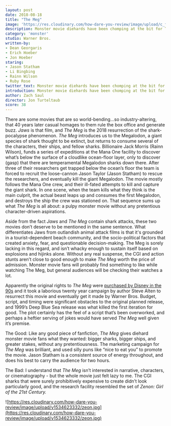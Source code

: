 ```yaml
---
layout: post
date: 2018-08-18
title: "The Meg"
image: 'https://res.cloudinary.com/how-dare-you-review/image/upload/c_fill,h_399,w_760/v1529788824/the-meg.jpg'
description: Monster movie diehards have been chomping at the bit for The Meg because of it’s 20 year journey to the big-screen, but somehow bigger sharks yielded less suspense.
category: 'monster'
studio: Warner Bros.
written-by:
- Dean Georgaris
- Erich Hoeber
- Jon Hoeber
staring:
- Jason Statham
- Li Bingbing
- Rainn Wilson
- Ruby Rose
twitter_text: Monster movie diehards have been chomping at the bit for The Meg because of it’s 20 year journey to the big-screen, but somehow bigger sharks yielded less suspense.
introduction: Monster movie diehards have been chomping at the bit for The Meg because of it’s 20 year journey to the big-screen, but somehow bigger sharks yielded less suspense.
author: Zach Saul
director: Jon Turteltaub
score: 38
---
```


There are some movies that are so world-bending...so industry-altering, that 40 years later casual homages to them rule the box office and generate buzz. *Jaws* is that film, and *The Meg* is the 2018 resurrection of the shark-pocalypse phenomenon. *The Meg* introduces us to the Megalodon, a giant species of shark thought to be extinct, but returns to consume several of the characters, their ships, and fellow sharks. Billionaire Jack Morris (Rainn Wilson), funds a series of expeditions at the Mana One facility to discover what’s below the surface of a cloudlike ocean-floor layer, only to discover (gasp) that there are temperamental Megalodon sharks down there. After three of their researchers get trapped below the ocean’s floor the team is forced to recruit the loose-cannon Jason Taylor (Jason Statham) to rescue the researchers, and eventually kill the giant Megalodon. The movie mostly follows the Mana One crew, and their ill-fated attempts to kill and capture the giant shark. In one scene, when the team kills what they think is the main culprit, the actual beast leaps up and consumes the first Megalodon, and destroys the ship the crew was stationed on. That sequence sums up what *The Meg* is all about: a pulpy monster movie without any pretentious character-driven aspirations.    

Aside from the fact *Jaws* and *The Meg* contain shark attacks, these two movies don’t deserve to be mentioned in the same sentence. What differentiates Jaws from outlandish animal attack films is that it's grounded in a tourist-dependent beach community, and the socio-political factors that created anxiety, fear, and questionable decision-making. The Meg is sorely lacking in this regard, and isn’t whacky enough to sustain itself based on explosions and hijinks alone. Without any real suspense, the CGI and action stunts aren’t close to good enough to make *The Meg* worth the price of admission. Monster movie fans will probably find something to like while watching The Meg, but general audiences will be checking their watches a lot.

Apparently the original rights to *The Meg* were [purchased by Disney in the 90s](https://www.wired.com/story/the-meg-movie/) and it took a laborious twenty year campaign by author Steve Alten to resurrect this movie and eventually get it made by Warner Bros. Budget, script, and timing were significant obstacles to the original planned release, and 1999’s Deep Blue Sea release was what killed the first iteration for good. The plot certainly has the feel of a script that’s been overworked, and perhaps a heftier serving of jokes would have served *The Meg* well given it’s premise.

The Good: Like any good piece of fanfiction, *The Meg* gives diehard monster movie fans what they wanted: bigger sharks, bigger ships, and greater stakes, without any pretentiousness. The marketing campaign for *The Meg* was brilliant, and used silly puns like “nice to eat you” to promote the movie. Jason Statham is a consistent source of energy throughout, and does his best to carry the audience for two hours.

The Bad: I understand that *The Meg* isn’t interested in narrative, characters, or cinematography - but the whole movie just felt lazy to me. The CGI sharks that were surely prohibitively expensive to create didn’t look particularly good, and the research facility resembled the set of *Zenon: Girl of the 21st Century.*

![https://res.cloudinary.com/how-dare-you-review/image/upload/v1534623332/zeon.jpg](https://res.cloudinary.com/how-dare-you-review/image/upload/v1534623332/zeon.jpg)
